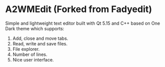 # A2WMEdit (Forked from Fadyedit)
Simple and lightweight text editor built with Qt 5.15 and C++ based on One Dark theme which supports:
1. Add, close and move tabs.
2. Read, write and save files.
3. File explorer.
4. Number of lines.
5. Nice user interface.
